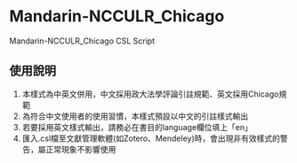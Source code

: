 # Mandarin-NCCULR_Chicago
Mandarin-NCCULR_Chicago CSL Script
## 使用說明
1. 本樣式為中英文併用，中文採用政大法學評論引註規範、英文採用Chicago規範
2. 為符合中文使用者的使用習慣，本樣式預設以中文的引註樣式輸出
3. 若要採用英文樣式輸出，請務必在書目的language欄位填上「en」
4. 匯入.csl檔至文獻管理軟體(如Zotero、Mendeley)時，會出現非有效樣式的警告，屬正常現象不影響使用

